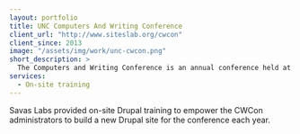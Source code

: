 ```yaml
---
layout: portfolio
title: UNC Computers And Writing Conference
client_url: "http://www.siteslab.org/cwcon"
client_since: 2013
image: "/assets/img/work/unc-cwcon.png"
short_description: >
  The Computers and Writing Conference is an annual conference held at the University of North Carolina at Chapel Hill.
services:
  - On-site training
---
```

Savas Labs provided on-site Drupal training to empower the CWCon administrators to build a new Drupal site for the conference each year.
